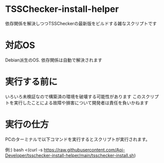 # TSSChecker-install-helper

依存関係を解決しつつTSSCheckerの最新版をビルドする雑なスクリプトです

# 対応OS

Debian派生のOS. 
依存関係は自動で解決されます

# 実行する前に

いろいろ未検証なので構築済の環境を破壊する可能性があります
このスクリプトを実行したことによる故障や損害について開発者は責任を負いかねます

# 実行の仕方

PCのターミナルで以下コマンドを実行するとスクリプトが実行されます。

例:) bash <(curl -s https://raw.githubusercontent.com/Aoi-Developer/tsschecker-install-helper/main/tsschecker-install.sh)

